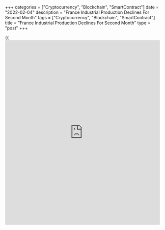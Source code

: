 +++
categories = ["Cryptocurrency", "Blockchain", "SmartContract"]
date = "2022-02-04"
description = "France Industrial Production Declines For Second Month"
tags = ["Cryptocurrency", "Blockchain", "SmartContract"]
title = "France Industrial Production Declines For Second Month"
type = "post"
+++

{{<iframe id="large-banner" src="https://www.bounty.group/#slide=24.0" width="100%" height="600" scrolling="no" style="border: 0px solid rgb(216, 221, 230); border-radius: 3px;">}}

French industrial production unexpectedly dropped for a second straight
month in December, but at a slower pace, figures from the statistical
office INSEE showed Friday.  
  
The industrial production index fell 0.2 percent month-on-month after a
0.5 percent decline in November. Economists had expected a 0.5 percent
gain.  
  
Manufacturing output edged up 0.1 percent in December following a 0.6
percent fall in the previous month.  
  
Among main categories, output dropped in manufacture of food products
and beverages, mining and quarrying, energy, water supply, coke and
refined petroleum and other goods.  
  
Meanwhile, output bounced back sharply in the manufacture of transport
equipment and, machinery and equipment.  
  
Construction output fell 6.9 percent after a 2.9 percent drop in the
previous month.

For comments and feedback [contact](https://www.playgroundfx.com/contact/): editorial@rtt[news](https://www.letsplayfx.com/blog/forex-news-website/).com

[Economic News][1]

 **What parts of the world are seeing the best (and worst) economic
performances lately? Click[here][2] to check out our [Econ Scorecard][2]
and find out! See up-to-the-moment [ranking](https://www.playgroundfx.com/blog/crypto-exchange-ranking/)s for the best and worst
performers in [GDP][3], [unemployment rate][4], [inflation][5] and much
more.**

   1. www.rtt[news](https://www.letsplayfx.com/blog/forex-news-website/).com/Content/EconomicNews.aspx
   2. www.rtt[news](https://www.letsplayfx.com/blog/forex-news-website/).com/economic-scorecard/world-rank/industrial-production/highest-performance.aspx
   3. www.rtt[news](https://www.letsplayfx.com/blog/forex-news-website/).com/economic-scorecard/world-rank/GDP/highest-performance.aspx
   4. www.rtt[news](https://www.letsplayfx.com/blog/forex-news-website/).com/economic-scorecard/world-rank/unemployment-rate/lowest-performance.aspx
   5. www.rtt[news](https://www.letsplayfx.com/blog/forex-news-website/).com/economic-scorecard/world-rank/CPI/highest-performance.aspx